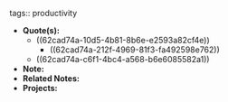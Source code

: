tags:: productivity

- **Quote(s):**
	- ((62cad74a-10d5-4b81-8b6e-e2593a82cf4e))
		- ((62cad74a-212f-4969-81f3-fa492598e762))
	- ((62cad74a-c6f1-4bc4-a568-b6e6085582a1))
- **Note:**
- **Related Notes:**
- **Projects:**